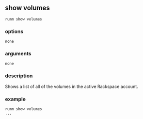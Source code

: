 ## show volumes

```
rumm show volumes
```

### options

```
none
```

### arguments

```
none
```

### description
Shows a list of all of the volumes in the active Rackspace account. 

### example

```
rumm show volumes
...
```
